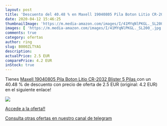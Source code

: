 ```yaml
---
layout: post
title: 'Descuento del 40.48 % en Maxell 19040805 Pila Boton Litio CR-2032'
date: 2020-04-12 15:46:25
thumbnailImage: 'https://m.media-amazon.com/images/I/41MYqNlPKGL._SL200_.jpg'
images: [ 'https://m.media-amazon.com/images/I/41MYqNlPKGL._SL200_.jpg' ]
comments: true
category: ofertas
author: ring
slug: B000ZLTYAG
description:
actualPrice: 2.5 EUR
comparePrice: 4.2 EUR
inStock: true
---
```


Tienes [Maxell 19040805 Pila Boton Litio CR-2032  Blister 5 Pilas ](https://www.amazon.com/dp/B000ZLTYAG/?tag=redken08-20) con un 40.48 % de descuento con precio de oferta de 2.5 EUR (original: 4.2 EUR) en el siguiente enlace!

[![](https://m.media-amazon.com/images/I/41MYqNlPKGL._SL200_.jpg)](https://www.amazon.com/dp/B000ZLTYAG/?tag=redken08-20)

[Accede a la oferta!!](https://www.amazon.com/dp/B000ZLTYAG/?tag=redken08-20)

[Consulta otras ofertas en nuestro canal de telegram](https://t.me/s/ofertas25)
